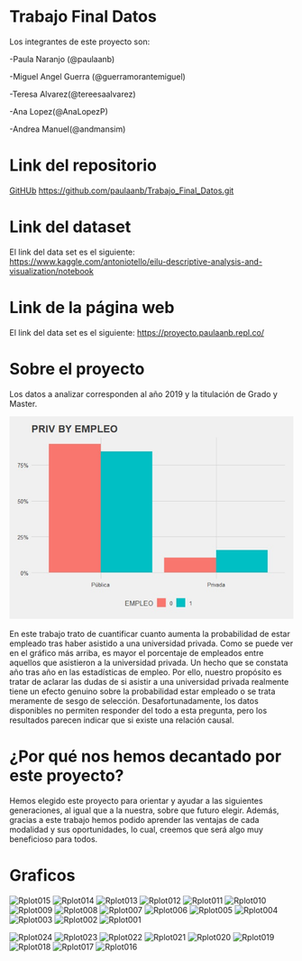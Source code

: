 # Trabajo Final Datos
Los integrantes de este proyecto son:

-Paula Naranjo (@paulaanb)

-Miguel Angel Guerra (@guerramorantemiguel)

-Teresa Alvarez(@tereesaalvarez)

-Ana Lopez(@AnaLopezP)

-Andrea Manuel(@andmansim)
# Link del repositorio
[GitHUb](https://github.com/paulaanb/Trabajo_Final_Datos.git)
https://github.com/paulaanb/Trabajo_Final_Datos.git

# Link del dataset
El link del data set es el siguiente: https://www.kaggle.com/antoniotello/eilu-descriptive-analysis-and-visualization/notebook

# Link de la página web
El link del data set es el siguiente: https://proyecto.paulaanb.repl.co/

# Sobre el proyecto
Los datos a analizar corresponden al año 2019 y la titulación de Grado y Master.

![imagen gáraficos](/Juego_fig/1647603194638.jpg)

En este trabajo trato de cuantificar cuanto aumenta la probabilidad de estar empleado tras haber asistido a una universidad privada.
Como se puede ver en el gráfico más arriba, es mayor el porcentaje de empleados entre aquellos que asistieron a la universidad privada. Un hecho que se constata año tras año en las estadísticas de empleo. Por ello, nuestro propósito es tratar de aclarar las dudas de si asistir a una universidad privada realmente tiene un efecto genuino sobre la probabilidad estar empleado o se trata meramente de sesgo de selección. Desafortunadamente, los datos disponibles no permiten responder del todo a esta pregunta, pero los resultados parecen indicar que si existe una relación causal.

# ¿Por qué nos hemos decantado por este proyecto?

Hemos elegido este proyecto para orientar y ayudar a las siguientes generaciones, al igual que a la nuestra, sobre que futuro elegir. Además, gracias a este trabajo hemos podido aprender las ventajas de cada modalidad y sus oportunidades, lo cual, creemos que será algo muy beneficioso para todos. 


# Graficos
![Rplot015](https://user-images.githubusercontent.com/91721496/168269480-afbe568a-26ee-42fc-83bc-c7200e20b21e.png)
![Rplot014](https://user-images.githubusercontent.com/91721496/168269487-3a7a2b5f-31bd-44d7-a2b5-b28797ef42ec.png)
![Rplot013](https://user-images.githubusercontent.com/91721496/168269489-9ab0a339-fcdf-40ff-9fdc-c5565bd9c398.png)
![Rplot012](https://user-images.githubusercontent.com/91721496/168269491-4e6ce06d-c054-4954-b3e3-a1fda48793cb.png)
![Rplot011](https://user-images.githubusercontent.com/91721496/168269493-cbf6a48c-0be6-437b-985f-0dc1a0e4939b.png)
![Rplot010](https://user-images.githubusercontent.com/91721496/168269495-39007a5c-b81e-47fd-b243-2410877b2dba.png)
![Rplot009](https://user-images.githubusercontent.com/91721496/168269497-1ab4944d-ecee-44c5-bb54-03e4cbba3e59.png)
![Rplot008](https://user-images.githubusercontent.com/91721496/168269500-4962fad1-3449-418c-afc0-5f49bea319a0.png)
![Rplot007](https://user-images.githubusercontent.com/91721496/168269502-10c696a1-2582-45a2-a69d-c6fd1efe7b01.png)
![Rplot006](https://user-images.githubusercontent.com/91721496/168269503-ade00e22-7899-4add-9d89-4bce080c4447.png)
![Rplot005](https://user-images.githubusercontent.com/91721496/168269504-dc17d18a-e775-43bf-a032-bf203ac5b146.png)
![Rplot004](https://user-images.githubusercontent.com/91721496/168269507-e228ffd6-a7d7-4b49-bf34-6dfe6de79d68.png)
![Rplot003](https://user-images.githubusercontent.com/91721496/168269508-fe8a0f64-985a-4949-92fb-3633c96baf11.png)
![Rplot002](https://user-images.githubusercontent.com/91721496/168269512-cd965feb-5ae6-4077-a700-f5aee38d6a10.png)
![Rplot001](https://user-images.githubusercontent.com/91721496/168269513-6a026207-0b5d-426d-9b87-c5be786ad107.png)

![Rplot024](https://user-images.githubusercontent.com/91721496/168269427-8bd9e1dd-5745-41a9-9c96-7d7d171862de.png)
![Rplot023](https://user-images.githubusercontent.com/91721496/168269431-23717b55-dd8f-441a-a18e-de3675656513.png)
![Rplot022](https://user-images.githubusercontent.com/91721496/168269433-da606b10-4a3a-41ae-9c94-80766ecef943.png)
![Rplot021](https://user-images.githubusercontent.com/91721496/168269435-b7315e59-0ff5-4983-91e5-92dca0ad9f5f.png)
![Rplot020](https://user-images.githubusercontent.com/91721496/168269436-213e174f-10eb-4899-a53c-d52ef65c4469.png)
![Rplot019](https://user-images.githubusercontent.com/91721496/168269438-9f0920fd-5c6c-49ee-afc1-fd0ed79dd7ed.png)
![Rplot018](https://user-images.githubusercontent.com/91721496/168269439-911317db-5004-4ab0-ae23-f22d59a38dd9.png)
![Rplot017](https://user-images.githubusercontent.com/91721496/168269440-89f03fd3-e52b-4730-8aca-3a62254f5fa7.png)
![Rplot016](https://user-images.githubusercontent.com/91721496/168269441-9b4c934e-b0e9-4185-b85e-7c9594ce73f3.png)

